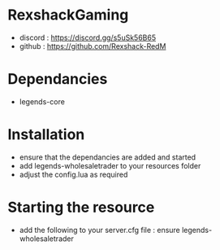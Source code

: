 # RexshackGaming
- discord : https://discord.gg/s5uSk56B65
- github : https://github.com/Rexshack-RedM

# Dependancies
- legends-core

# Installation
- ensure that the dependancies are added and started
- add legends-wholesaletrader to your resources folder
- adjust the config.lua as required

# Starting the resource
- add the following to your server.cfg file : ensure legends-wholesaletrader
